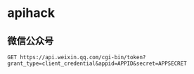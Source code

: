 # apihack

## 微信公众号

```
GET https://api.weixin.qq.com/cgi-bin/token?grant_type=client_credential&appid=APPID&secret=APPSECRET
```


